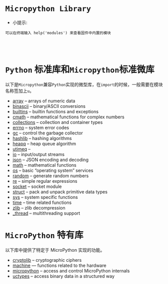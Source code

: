 `Micropython Library`
=============================

* 小提示:
```
可以在终端输入 help('modules') 来查看固件中内置的模块
```

<br>
<br>

# `Python` 标准库和`Micropython`标准微库

以下是`Micropython`兼容`Python`实现的微型库，在`import`的时候，一般需要在模块名称签加上`u`。

* [array](./array.md) – arrays of numeric data
* [binascii](./ubinascii.md) – binary/ASCII conversions
* [builtins](./builtins.md) – builtin functions and exceptions
* [cmath](./cmath.md) – mathematical functions for complex numbers
* [collections](./ucollections.md) – collection and container types
* [errno](./uerrno.md) – system error codes
* [gc](./gc.md) – control the garbage collector
* [hashlib](./uhashlib.md) – hashing algorithms
* [heapq](./uheapq.md) – heap queue algorithm
* [utimeq](./utimeq.md) –
* [io](./uio.md) – input/output streams
* [json](./ujson.md) – JSON encoding and decoding
* [math](./math.md) – mathematical functions
* [os](./uos.md) – basic “operating system” services
* [random](./urandom.md) – generate random numbers
* [re](./ure.md) – simple regular expressions
* [socket](./usocket.md) – socket module
* [struct](./ustruct.md) – pack and unpack primitive data types
* [sys](./sys.md) – system specific functions
* [time](./utime.md) – time related functions
* [zlib](./uzlib.md) – zlib decompression
* [_thread](./_thread.md) – multithreading support

# `MicroPython` 特有库

以下库中提供了特定于 MicroPython 实现的功能。

* [cryptolib](./spec/ucryptolib.md) – cryptographic ciphers
* [machine](./spec/machine.md) — functions related to the hardware
* [micropython](./spec/micropython.md) – access and control MicroPython internals
* [uctypes](./spec/uctypes.md) – access binary data in a structured way
